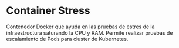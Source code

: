 # Container Stress

Contenedor Docker que ayuda en las pruebas de estres de la infraestructura saturando la CPU y RAM. Permite realizar pruebas de escalamiento de Pods para cluster de Kubernetes.

